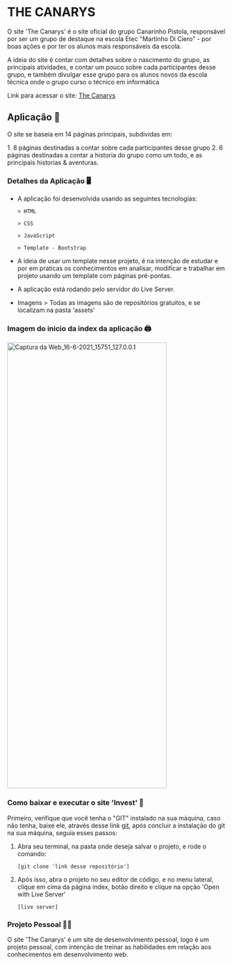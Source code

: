 # THE CANARYS

<p>O site 'The Canarys' é o site oficial do grupo Canarinho Pistola, responsável por ser um grupo
de destaque na escola Etec "Martinho Di Ciero" - por boas ações e por ter os alunos mais
responsáveis da escola.
</p>

<p>A ideia do site é contar com detalhes sobre o nascimento do grupo, as principais atividades,
e contar um pouco sobre cada participantes desse grupo, e também divulgar esse grupo para
os alunos novos da escola técnica onde o grupo curso o técnico em informática 
</p>

<p>
  Link para acessar o site:
  <a href="">The Canarys</a>
</p>

## Aplicação 💾

<p>O site se baseia em 14 páginas principais, subdividas em:</p>
  1. 8 páginas destinadas a contar sobre cada participantes desse grupo
  2. 6 páginas destinadas a contar a historia do grupo como um todo,
  e as principais historias & aventuras.

### Detalhes da Aplicação 🖥️

- A aplicação foi desenvolvida usando as seguintes tecnologias:

      > HTML

      > CSS

      > JavaScript

      > Template - Bootstrap

- A ideia de usar um template nesse projeto, é na intenção de estudar e por em praticas os conhecimentos em analisar, modificar e trabalhar em projeto usando um template com páginas pré-pontas.

- A aplicação está rodando pelo servidor do Live Server.

- Imagens > Todas as imagens são de repositórios gratuitos, e se localizam na pasta 'assets'

### Imagem do inicio da index da aplicação 🖨️

<p width="100%">
  <a data-flickr-embed="true" href="https://www.flickr.com/photos/190690980@N06/51251523058/in/dateposted-public/" title="Captura da Web_16-6-2021_15751_127.0.0.1"><img src="https://live.staticflickr.com/65535/51251523058_7c2d637a7e_b.jpg" width="367" height="1024" alt="Captura da Web_16-6-2021_15751_127.0.0.1"></a>
</p>


### Como baixar e executar o site 'Invest' 📁

<p>Primeiro, verifique que você tenha o "GIT" instalado na sua máquina, caso não tenha, baixe ele, através desse link <a href="https://git-scm.com/">git</a>, após concluir a instalação do git na sua máquina, seguia esses passos: </p>

1.  Abra seu terminal, na pasta onde deseja salvar o projeto, e rode o comando:

        [git clone 'link desse repositório']

2.  Após isso, abra o projeto no seu editor de código, e no menu lateral, clique em cima da página index, botão direito e clique na opção 'Open with Live Server'

        [live server]

### Projeto Pessoal 👨‍🎓

<p> O site 'The Canarys' é um site de desenvolvimento pessoal, logo é um projeto pessoal, com intenção de treinar as habilidades em relação aos conhecimentos em desenvolvimento web.
</p>
